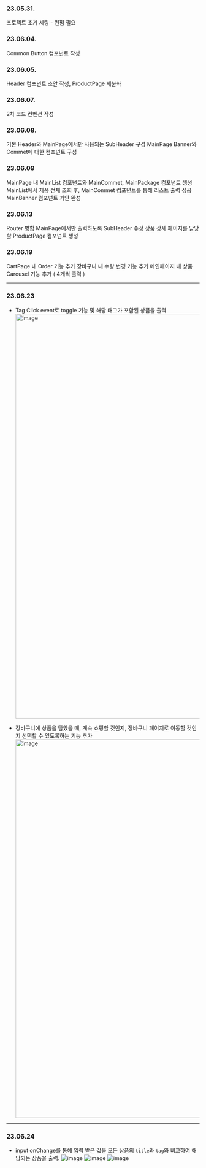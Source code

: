### 23.05.31.

프로젝트 초기 세팅 - 컨펌 필요

### 23.06.04.

Common Button 컴포넌트 작성

### 23.06.05.

Header 컴포넌트 초안 작성, ProductPage 세분화

### 23.06.07.

2차 코드 컨벤션 작성

### 23.06.08.

기본 Header와 MainPage에서만 사용되는 SubHeader 구성
MainPage Banner와 Commet에 대한 컴포넌트 구성

### 23.06.09

MainPage 내 MainList 컴포넌트와 MainCommet, MainPackage 컴포넌트 생성
MainList에서 제품 전체 조회 후, MainCommet 컴포넌트를 통해 리스트 출력 성공
MainBanner 컴포넌트 가안 완성

### 23.06.13

Router 병합
MainPage에서만 출력하도록 SubHeader 수정
상품 상세 페이지를 담당할 ProductPage 컴포넌트 생성

### 23.06.19

CartPage 내 Order 기능 추가
장바구니 내 수량 변경 기능 추가
메인페이지 내 상품 Carousel 기능 추가 ( 4개씩 출력 )

---

### 23.06.23

- Tag Click event로 toggle 기능 및 해당 태그가 포함된 상품을 출력
  <img width="1055" alt="image" src="https://github.com/1017yu/Javascript-Essentials/assets/83483378/12b3070a-3037-49bc-a963-109baffc5a50">

- 장바구니에 상품을 담았을 때, 계속 쇼핑할 것인지, 장바구니 페이지로 이동할 것인지 선택할 수 있도록하는 기능 추가
  <img width="987" alt="image" src="https://github.com/1017yu/Javascript-Essentials/assets/83483378/e96333be-44d8-491a-beb2-e60e3731fc56">

---

### 23.06.24

- input onChange를 통해 입력 받은 값을 모든 상품의 `title`과 `tag`와 비교하여 해당되는 상품을 출력.
  ![image](https://github.com/1017yu/Javascript-Essentials/assets/83483378/0b964d52-4e20-4ace-8ad1-703873f19d26)
  ![image](https://github.com/1017yu/Javascript-Essentials/assets/83483378/bd6798bd-5f6e-4c17-9ff1-5bf6a3648138)
  ![image](https://github.com/1017yu/Javascript-Essentials/assets/83483378/95a4c979-d2ba-40b7-8ca7-59dae6cc9d03)
